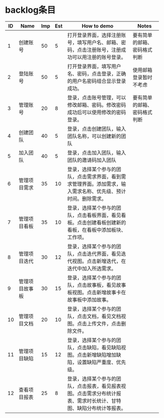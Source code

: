 

# backlog条目

| ID   | Name           | Imp  | Est  | How to demo                                                  | Notes                        |
| ---- | -------------- | ---- | ---- | ------------------------------------------------------------ | ---------------------------- |
| 1    | 创建账号       | 50   | 5    | 打开登录界面，选择注册账号，填写用户名、邮箱、密码，点击注册账号，注册成功可以用注册的账号登录。 | 要有简单的邮箱、密码格式判断 |
| 2    | 登陆账号       | 50   | 5    | 打开登录界面，填写用户名、密码，点击登录，正确的用户名密码组合显示登录成功。 | 使用邮箱登录暂时不考虑       |
| 3    | 管理账号       | 20   | 8    | 登录，点击账号管理，可以修改邮箱、密码。修改密码成功后可以使用修改的密码登录。 | 要有简单的邮箱、密码格式判断 |
| 4    | 创建团队       | 40   | 5    | 登录，点击创建团队，输入团队名称，可以创建新的团队           |                              |
| 5    | 加入团队       | 40   | 5    | 登录，点击加入团队，输入团队的邀请码加入团队                 |                              |
| 6    | 管理项目需求   | 35   | 10   | 登录，选择某个参与的团队，点击需求界面，看到需求管理界面。添加需求，输入需求名称、优先级、预计时间。删除需求。 |                              |
| 7    | 管理项目看板   | 35   | 10   | 登录，选择某个参与的团队，点击看板界面，看见看板。点击创建看板创建新的看板，在看板中添加板块、工作项。 |                              |
| 8    | 管理项目迭代   | 30   | 12   | 登录，选择某个参与的团队，点击迭代界面，看见迭代视图。点击新增迭代，在迭代中加入所选需求。 |                              |
| 9    | 管理项目故事板 | 30   | 15   | 登录，选择某个参与的团队，点击故事板，看见故事板视图。点击新增故事卡在故事板中添加故事。 |                              |
| 10   | 管理项目文档   | 20   | 10   | 登录，选择某个参与的团队，点击文档，看见文档视图。点击上传文件，点击删除文件。 |                              |
| 11   | 管理项目缺陷   | 15   | 12   | 登录，选择某个参与的团队，点击缺陷，看见缺陷视图。点击新增缺陷增加缺陷，设置缺陷严重度、优先级。 |                              |
| 12   | 查看项目报表   | 25   | 8    | 登录，选择某个参与的团队，点击报表，看见报表视图。点击需求分布统计报表、需求时长统计、甘特图、缺陷分布统计等报表。 |                              |

